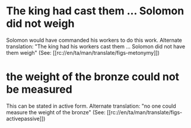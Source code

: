 # The king had cast them ... Solomon did not weigh

Solomon would have commanded his workers to do this work. Alternate translation: "The king had his workers cast them ... Solomon did not have them weigh" (See: [[rc://en/ta/man/translate/figs-metonymy]])

# the weight of the bronze could not be measured

This can be stated in active form. Alternate translation: "no one could measure the weight of the bronze" (See: [[rc://en/ta/man/translate/figs-activepassive]])

